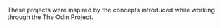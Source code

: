 These projects were inspired by the concepts introduced while working through the The Odin Project. 
